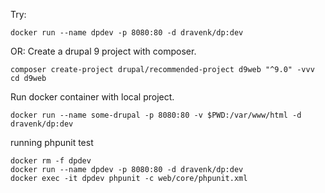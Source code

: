 Try:
```
docker run --name dpdev -p 8080:80 -d dravenk/dp:dev
````
OR:
Create a drupal 9 project with composer.
```
composer create-project drupal/recommended-project d9web "^9.0" -vvv
cd d9web
```
Run docker container with local project.
```
docker run --name some-drupal -p 8080:80 -v $PWD:/var/www/html -d dravenk/dp:dev
```

running phpunit test
```
docker rm -f dpdev
docker run --name dpdev -p 8080:80 -d dravenk/dp:dev
docker exec -it dpdev phpunit -c web/core/phpunit.xml
```
